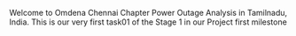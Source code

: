 Welcome to Omdena Chennai Chapter Power Outage Analysis in Tamilnadu, India. 
This is our very first task01 of the Stage 1 in our Project first milestone

